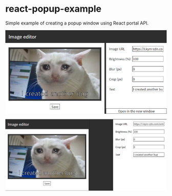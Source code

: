 # react-popup-example

Simple example of creating a popup window using React portal API.

![WebsiteDefault](screenshot/WebsiteDefault.png)

![WebsitePopup](screenshot/WebsitePopup.png)
